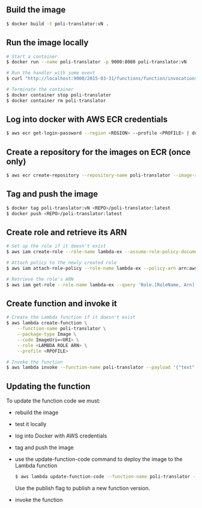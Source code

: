 ## Build the image
```bash
$ docker build -t poli-translator:vN .
```

## Run the image locally
```bash
# Start a container
$ docker run --name poli-translator -p 9000:8080 poli-translator:vN

# Run the handler with some event
$ curl "http://localhost:9000/2015-03-31/functions/function/invocations" -d '{"text": "sth"}'

# Terminate the container
$ docker container stop poli-translator
$ docker container rm poli-translator
```

## Log into docker with AWS ECR credentials

```bash
$ aws ecr get-login-password --region <REGION> --profile <PROFILE> | docker login --username AWS --password-stdin <ACCOUNT ID>.dkr.ecr.<REGION>.amazonaws.com
```

## Create a repository for the images on ECR (once only)

```bash
$ aws ecr create-repository --repository-name poli-translator --image-scanning-configuration scanOnPush=true --image-tag-mutability MUTABLE --profile <PROFILE>
```

## Tag and push the image

```bash
$ docker tag poli-translator:vN <REPO>/poli-translator:latest
$ docker push <REPO>/poli-translator:latest
```

## Create role and retrieve its ARN

```bash
# Set up the role if it doesn't exist
$ aws iam create-role --role-name lambda-ex --assume-role-policy-document '{"Version": "2012-10-17","Statement": [{ "Effect": "Allow", "Principal": {"Service": "lambda.amazonaws.com"}, "Action": "sts:AssumeRole"}]}' --profile <PROFILE>

# Attach policy to the newly created role
$ aws iam attach-role-policy --role-name lambda-ex --policy-arn arn:aws:iam::aws:policy/service-role/AWSLambdaBasicExecutionRole --profile <PROFILE>

# Retrieve the role's ARN
$ aws iam get-role --role-name lambda-ex --query 'Role.[RoleName, Arn]' --profile <PROFILE>
```


## Create function and invoke it
```bash
# Create the Lambda function if it doesn't exist
$ aws lambda create-function \
    --function-name poli-translator \
    --package-type Image \
    --code ImageUri=<URI> \
    --role <LAMBDA ROLE ARN> \
    --profile <RPOFILE>

# Invoke the function
$ aws lambda invoke --function-name poli-translator --payload '{"text": "sth"}' --cli-binary-format raw-in-base64-out --profile <PROFILE> response.json
```

## Updating the function

To update the function code we must:  

* rebuild the image

* test it locally

* log into Docker with AWS credentials

* tag and push the image

* use the update-function-code command to deploy the image to the Lambda function

  ```bash
  $ aws lambda update-function-code --function-name poli-translator --image-uri <URI> --profile <PROFILE> [--publish]
  ```

  Use the publish flag to publish a new function version.  
  
* invoke the function
